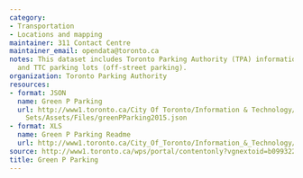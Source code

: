 ```yaml
---
category:
- Transportation
- Locations and mapping
maintainer: 311 Contact Centre
maintainer_email: opendata@toronto.ca
notes: This dataset includes Toronto Parking Authority (TPA) information about GreenP
  and TTC parking lots (off-street parking).
organization: Toronto Parking Authority
resources:
- format: JSON
  name: Green P Parking
  url: http://www1.toronto.ca/City Of Toronto/Information & Technology/Open Data/Data
    Sets/Assets/Files/greenPParking2015.json
- format: XLS
  name: Green P Parking Readme
  url: http://www1.toronto.ca/City_Of_Toronto/Information_&_Technology/Open_Data/Data_Sets/Assets/Files/GreenPParkingReadme.xls
source: http://www1.toronto.ca/wps/portal/contentonly?vgnextoid=b0993228eb22a310VgnVCM1000003dd60f89RCRD&vgnextchannel=1a66e03bb8d1e310VgnVCM10000071d60f89RCRD
title: Green P Parking
---
```

